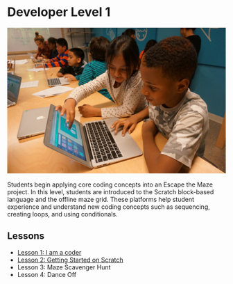 # Developer Level 1

![developer level 1](../../images/coder-level-2.jpg)

Students begin applying core coding concepts into an Escape the Maze project. In this level, students are introduced to the Scratch block-based language and the offline maze grid. These platforms help student experience and understand new coding concepts such as sequencing, creating loops, and using conditionals. 

## Lessons

- [Lesson 1: I am a coder]()
- [Lesson 2: Getting Started on Scratch]()
- Lesson 3: Maze Scavenger Hunt
- Lesson 4: Dance Off



